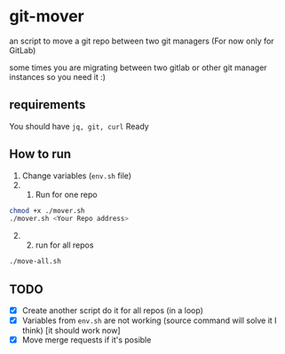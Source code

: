 # git-mover
an script to move a git repo between two git managers (For now only for GitLab)

some times you are migrating between two gitlab or other git manager instances so you need it :)

## requirements
You should have `jq, git, curl` Ready

## How to run
1. Change variables (`env.sh` file)
2. 1. Run for one repo
```bash
chmod +x ./mover.sh
./mover.sh <Your Repo address>
```
2. 2. run for all repos
```bash
./move-all.sh
```

## TODO
- [x] Create another script do it for all repos (in a loop)
- [x] Variables from `env.sh` are not working (source command will solve it I think) [it should work now]
- [x] Move merge requests if it's posible
